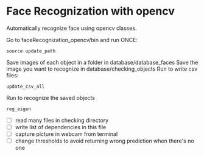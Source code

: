 # Face Recognization with opencv
Automatically recognize face using opencv classes.

Go to faceRecognization_opencv/bin and run ONCE: 
```
source update_path 
```

Save images of each object in a folder in database/database_faces
Save the image you want to recognize in database/checking_objects
Run to write csv files:
```
update_csv_all 
```

Run to recognize the saved objects
```
reg_eigen 
```

- [ ] read many files in checking directory
- [ ] write list of dependencies in this file
- [ ] capture picture in webcam from terminal
- [ ] change thresholds to avoid returning wrong prediction when there's no one
